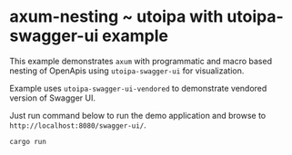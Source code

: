 # axum-nesting ~ utoipa with utoipa-swagger-ui example

This example demonstrates `axum` with programmatic and macro based nesting of OpenApis
using `utoipa-swagger-ui` for visualization.

Example uses `utoipa-swagger-ui-vendored` to demonstrate vendored version of Swagger UI.

Just run command below to run the demo application and browse to `http://localhost:8080/swagger-ui/`.

```bash
cargo run
```


